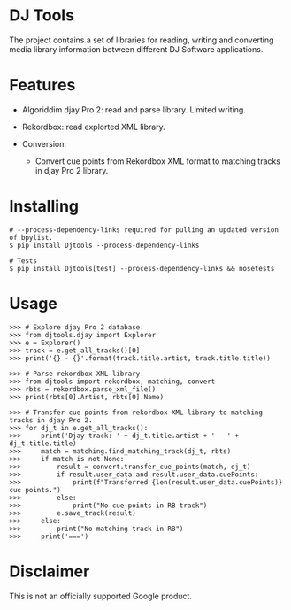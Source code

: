 # DJ Tools

The project contains a set of libraries for reading, writing and converting
media library information between different DJ Software applications.

# Features

  * Algoriddim djay Pro 2: read and parse library. Limited writing.
  * Rekordbox: read explorted XML library.

  * Conversion:
    * Convert cue points from Rekordbox XML format to matching tracks in djay Pro 2 library.

# Installing

```
# --process-dependency-links required for pulling an updated version of bpylist.
$ pip install Djtools --process-dependency-links

# Tests
$ pip install Djtools[test] --process-dependency-links && nosetests
```

# Usage

```
>>> # Explore djay Pro 2 database.
>>> from djtools.djay import Explorer
>>> e = Explorer()
>>> track = e.get_all_tracks()[0]
>>> print('{} - {}'.format(track.title.artist, track.title.title))

>>> # Parse rekordbox XML library.
>>> from djtools import rekordbox, matching, convert
>>> rbts = rekordbox.parse_xml_file()
>>> print(rbts[0].Artist, rbts[0].Name)

>>> # Transfer cue points from rekordbox XML library to matching tracks in djay Pro 2.
>>> for dj_t in e.get_all_tracks():
>>>     print('Djay track: ' + dj_t.title.artist + ' - ' + dj_t.title.title)
>>>     match = matching.find_matching_track(dj_t, rbts)
>>>     if match is not None:
>>>         result = convert.transfer_cue_points(match, dj_t)
>>>         if result.user_data and result.user_data.cuePoints:
>>>             print(f"Transferred {len(result.user_data.cuePoints)} cue points.")
>>>         else:
>>>             print("No cue points in RB track")
>>>         e.save_track(result)
>>>     else:
>>>         print("No matching track in RB")
>>>     print('===')
```

# Disclaimer

This is not an officially supported Google product.
